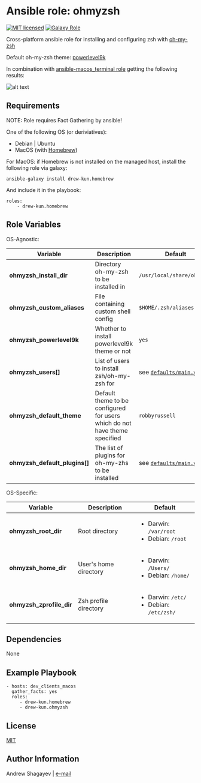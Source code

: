 Ansible role: ohmyzsh
=========

[![MIT licensed][mit-badge]][mit-link]
[![Galaxy Role][role-badge]][galaxy-link]

Cross-platform ansible role for installing and configuring zsh with [oh-my-zsh][ohmyzsh]

Default oh-my-zsh theme: [powerlevel9k][powerlevel9k]

In combination with [ansible-macos_terminal role](https://github.com/drew-kun/ansible-macos_terminal) getting the following results:

![alt text](https://github.com/drew-kun/ansible-ohmyzsh/blob/master/imgs/iterm2_ohmzsh.png "iTerm2")


Requirements
------------

NOTE: Role requires Fact Gathering by ansible!

One of the following OS (or deriviatives):
 - Debian | Ubuntu
 - MacOS (with [Homebrew][homebrew])

For MacOS:
if Homebrew is not installed on the managed host, install the following role via galaxy:

    ansible-galaxy install drew-kun.homebrew

 And include it in the playbook:

    roles:
        - drew-kun.homebrew

Role Variables
--------------
OS-Agnostic:

| Variable | Description | Default |
|----------|-------------|---------|
| **ohmyzsh_install_dir** | Directory oh-my-zsh to be installed in | `/usr/local/share/ohmyzsh` |
| **ohmyzsh_custom_aliases** | File containing custom shell config | `$HOME/.zsh/aliases.local` |
| **ohmyzsh_powerlevel9k** | Whether to install powerlevel9k theme or not | `yes` |
| **ohmyzsh_users[]** | List of users to install zsh/oh-my-zsh for | see [`defaults/main.yml`](defaults/main.yml) |
| **ohmyzsh_default_theme** | Default theme to be configured for users which do not have theme specified | `robbyrussell` |
| **ohmyzsh_default_plugins[]** | The list of plugins for oh-my-zhs to be installed | see [`defaults/main.yml`](defaults/main.yml) |

OS-Specific:

| Variable | Description | Default |
|----------|-------------|---------|
| **ohmyzsh_root_dir** | Root directory | <ul><li>Darwin: `/var/root`</li><li>Debian: `/root`</li></ul> |
| **ohmyzsh_home_dir** | User's home directory | <ul><li>Darwin: `/Users/`</li><li>Debian: `/home/`</li></ul> |
| **ohmyzsh_zprofile_dir** | Zsh profile directory | <ul><li>Darwin: `/etc/`</li><li>Debian: `/etc/zsh/`</li></ul> |

Dependencies
------------

None

Example Playbook
----------------

    - hosts: dev_clients_macos
      gather_facts: yes
      roles:
         - drew-kun.homebrew
         - drew-kun.ohmyzsh

License
-------

[MIT][mit-link]

Author Information
------------------

Andrew Shagayev | [e-mail](mailto:drewshg@gmail.com)

[role-badge]: https://img.shields.io/badge/role-drew--kun.ohmyzsh-green.svg
[galaxy-link]: https://galaxy.ansible.com/drew-kun/ohmyzsh/
[mit-badge]: https://img.shields.io/badge/license-MIT-blue.svg
[mit-link]: https://raw.githubusercontent.com/drew-kun/ansible-ohmyzsh/master/LICENSE
[homebrew]: http://brew.sh/
[ohmyzsh]: https://github.com/robbyrussell/oh-my-zsh
[powerlevel9k]: https://github.com/bhilburn/powerlevel9k
